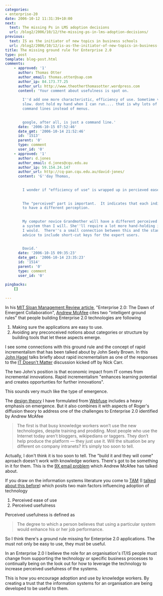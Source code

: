 ```yaml
---
categories:
- enterprise-20
date: 2006-10-12 11:31:39+10:00
next:
  text: The missing Ps in LMS adoption decisions
  url: /blog2/2006/10/12/the-missing-ps-in-lms-adoption-decisions/
previous:
  text: IS as the initiator of new topics in business schools
  url: /blog2/2006/10/12/is-as-the-initiator-of-new-topics-in-business-schools/
title: The missing ground rule for Enterprise 2.0
type: post
template: blog-post.html
comments:
    - approved: '1'
      author: Thomas Otter
      author_email: thomas.otter@sap.com
      author_ip: 84.173.77.25
      author_url: http://www.theotherthomasotter.wordpress.com
      content: 'Your comment about usefulness is spot on.
    
        I''d add one more characteristic, efficiency of use. Sometime very easy is too
        slow. dont hold my hand when I can run.... that is why lots of folks still use
        command lines instead of menus.
    
    
        google, after all, is just a command line.'
      date: '2006-10-15 07:52:46'
      date_gmt: '2006-10-14 21:52:46'
      id: '1513'
      parent: '0'
      type: comment
      user_id: '0'
    - approved: '1'
      author: d.jones
      author_email: d.jones@cqu.edu.au
      author_ip: 59.154.24.147
      author_url: http://cq-pan.cqu.edu.au/david-jones/
      content: 'G''day Thomas,
    
    
        I wonder if "efficiency of use" is wrapped up in percieved ease of use.
    
    
        The "perceived" part is important.  It indicates that each individual is likely
        to have a different perception.
    
    
        My computer novice Grandmother will have a different perceived ease of use of
        a system than I will. She''ll require a lot more hand-holding in the system than
        I would.  There''s a small connection between this and the standard GUI design
        advice to include short-cut keys for the expert users.
    
    
        David.'
      date: '2006-10-15 09:35:23'
      date_gmt: '2006-10-14 23:35:23'
      id: '1514'
      parent: '0'
      type: comment
      user_id: '0'
    
pingbacks:
    []
    
---
```

In his [MIT Sloan Management Review article](http://sloanreview.mit.edu/smr/issue/2006/spring/06/), "Enterprise 2.0: The Dawn of Emergent Collaboration", [Andrew McAfee](http://blog.hbs.edu/faculty/amcafee/) cites two "intelligent ground rules" that people building Enterprise 2.0 technologies are following

1. Making sure the applications are easy to use.
2. Avoiding any preconceived notions about categories or structure by building tools that let these aspects emerge.

I see some connections with this ground rule and the concept of rapid incrementalism that has been talked about by John Seely Brown. In this [John Hagel](http://www.johnhagel.com/view20030515.shtml) talks briefly about rapid incrementalism as one of the responses to the [IT Doesn't Matter](http://www.nicholasgcarr.com/articles/matter.html) discussion kicked off by Nick Carr.

The two John's position is that economic impact from IT comes from incremental innovations. Rapid incrementalism "enhances learning potential and creates opportunties for further innovations".

This sounds very much like the type of emergence.

The [design theory](http://cq-pan.cqu.edu.au/david-jones/Publications/Papers_and_Books/formulation.pdf) I have formulated from [Webfuse](http://webfuse.cqu.edu.au/) includes a heavy emphasis on emergence. But it also combines it with aspects of Roger's diffusion theory to address one of the challenges to Enterprise 2.0 identified by Andrew McAfee

> The first is that busy knowledge workers won’t use the new technologies, despite training and prodding. Most people who use the Internet today aren’t bloggers, wikipedians or taggers. They don’t help produce the platform — they just use it. Will the situation be any different on company intranets? It’s simply too soon to tell.

Actually, I don't think it is too soon to tell. The "build it and they will come" aproach doesn't work with knowledge workers. There's got to be something in it for them. This is the [9X email problem](http://blog.hbs.edu/faculty/amcafee/index.php/faculty_amcafee_v3/the_9x_email_problem/) which Andrew McAfee has talked about.

If you draw on the information systems literature you come to [TAM](http://en.wikipedia.org/wiki/Technology_acceptance_model) (I [talked about this before](http://cq-pan.cqu.edu.au/david-jones/blog/?p=48)) which posits two main factors influencing adoption of technology

1. Perceived ease of use
2. Perceived usefulness

Perceived usefulness is defined as

> The degree to which a person believes that using a particular system would enhance his or her job performance.

So I think there's a ground rule missing for Enterprise 2.0 applications. The must not only be easy to use, they must be useful.

In an Enterprise 2.0 I believe the role for an organisation's IT/IS people must change from supporting the technology or specific business processes to continually being on the look out for how to leverage the technology to increase perceived usefulness of the systems.

This is how you encourage adoption and use by knowledge workers. By creating a trust that the information systems for an organisation are being developed to be useful to them.